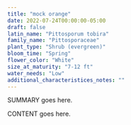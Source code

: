 ```yaml
---
title: "mock orange"
date: 2022-07-24T00:00:00-05:00
draft: false
latin_name: "Pittosporum tobira"
family_name: "Pittosporaceae"
plant_type: "Shrub (evergreen)"
bloom_time: "Spring"
flower_color: "White"
size_at_maturity: "7-12 ft"
water_needs: "Low"
additional_characteristices_notes: ""
---
```


SUMMARY goes here.

<!--more-->

CONTENT goes here.